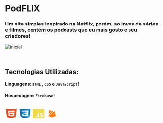 # PodFLIX

### Um site simples inspirado na Netflix, porém, ao invés de séries e filmes, contém os podcasts que eu mais gosto e seu criadores!

![inicial](https://user-images.githubusercontent.com/84635540/146689126-d524c235-7d4e-42c6-ad26-7810a49b0a38.png)

<br>
<h2>Tecnologias Utilizadas:</h2>
 
 #### Linguagens: `HTML` , `CSS` e `JavaScript`!
 
 #### Hospedagem: `Firebase`!
 
 <div style="display: inline_block"><br>
  <img align="center" alt="HTML" height="30" width="40" src="https://raw.githubusercontent.com/devicons/devicon/master/icons/html5/html5-original.svg">
  <img align="center" alt="CSS" height="30" width="40" src="https://raw.githubusercontent.com/devicons/devicon/master/icons/css3/css3-original.svg">
  <img align="center" alt="Js" height="30" width="40" src="https://raw.githubusercontent.com/devicons/devicon/master/icons/javascript/javascript-plain.svg">
 <img align="center" alt="C++" height="30" width="40" src="https://raw.githubusercontent.com/devicons/devicon/master/icons/firebase/firebase-plain.svg">
 </div>
 
 <br>
